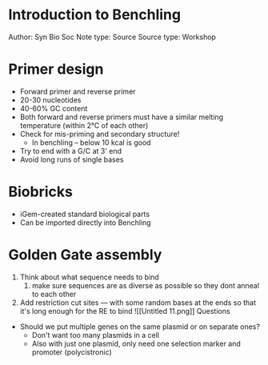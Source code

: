 # Introduction to Benchling

Author: Syn Bio Soc
Note type: Source
Source type: Workshop

# Primer design

- Forward primer and reverse primer
- 20-30 nucleotides
- 40-60% GC content
- Both forward and reverse primers must have a similar melting temperature (within 2°C of each other)
- Check for mis-priming and secondary structure!
    - In benchling – below 10 kcal is good
- Try to end with a G/C at 3' end
- Avoid long runs of single bases

# Biobricks

- iGem-created standard biological parts
- Can be imported directly into Benchling

# Golden Gate assembly

1. Think about what sequence needs to bind 
    1. make sure sequences are as diverse as possible so they dont anneal to each other 
2. Add restriction cut sites — with some random bases at the ends so that it's long enough for the RE to bind
![[Untitled 11.png]]
Questions

- Should we put multiple genes on the same plasmid or on separate ones?
    - Don't want too many plasmids in a cell
    - Also with just one plasmid, only need one selection marker and promoter (polycistronic)
